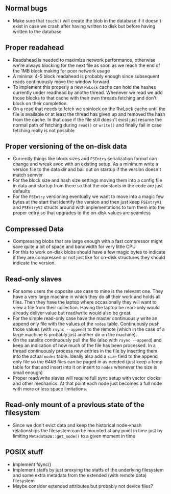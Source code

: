 Normal bugs
-----------

  - Make sure that `touch()` will create the blob in the database if it doesn't exist in case we crash after having written to disk but before having written to the database

Proper readahead
----------------

  - Readahead is needed to maximize network performance, otherwise we're always blocking for the next file as soon as we reach the end of the 1MB block making for poor network usage
  - A minimal 4-5 block readahead is probably enough since subsequent reads continuously move the window forward
  - To implement this properly a new `RwLock` cache can hold the hashes currently under readhead by anothe thread. Whenever we read we add those blocks to that cache with their own threads fetching and don't block on their completion.
  - On a read that needs to fetch we spinlock on the RwLock cache until the file is available or at least the thread has given up and removed the hash from the cache. In that case if the file still doesn't exist just resume the normal path of fetching during `read()` or `write()` and finally fail in case fetching really is not possible

Proper versioning of the on-disk data
-------------------------------------

  - Currently things like block sizes and `FSEntry` serialization format can change and wreak avoc with an existing setup. As a minimum write a version file to the data dir and bail out on startup if the version doesn't match semver
  - For the block size and hash size settings moving them into a config file in data and startup from there so that the constants in the code are just defaults
  - For the `FSEntry` versioning eventually we want to move into a magic few bytes at the start that identify the version and then just keep `FSEntryV1` and `FSEntryV2` structs around with implementations to turn them into the proper entry so that upgrades to the on-disk values are seamless

Compressed Data
---------------

  - Compressing blobs that are large enough with a fast compressor might save quite a bit of space and bandwidth for very little CPU
  - For this to work on-disk blobs should have a few magic bytes to indicate if they are compressed or not just like for on-disk structures they should indicate the version.

Read-only slaves
--------------------------

  - For some users the opposite use case to mine is the relevant one. They have a very large machine in which they do all their work and holds all files. Then they have the laptop where occasionally they will want to view a file from their collection. Having the laptop be read-only would already deliver value but read/write would also be great.
  - For the simple read-only case have the master continuously write an append only file with the values of the `nodes` table. Continuously push those values (with `rsync --append`) to the remote (which in the case of a large machine is probably just another dir on the machine).
  - On the satelite continuously pull the file (also with `rsync --append`) and keep an indication of how much of the file has been processed. In a thread continuously process new entries in the file by inserting them into the actual `nodes` table. Ideally also add a `size` field to the append only file so the 64kB files can be paged in as needed (just keep a temp table for that and insert into it on insert to `nodes` whenever the size is small enough)
  - Proper read/write slaves will require full sync setup with vector clocks and other mechanics. At that point each node just becomes a full node with more or less space limitations.

Read-only mount of a previous state of the filesystem
-----------------------------------------------------------------

  - Since we don't evict data and keep the historical node->hash relationships the filesystem can be mounted at any point in time just by limiting `MetadataDB::get_node()` to a given moment in time

POSIX stuff
-----------

  - Implement fsync()
  - Implement statfs by just proxying the statfs of the underlying filesystem and some extra metadata from the extended (with remote data) filesystem
  - Maybe consider extended attributes but probably not device files?
